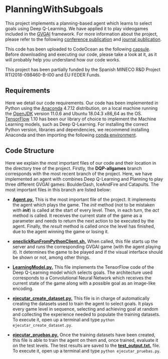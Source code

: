 # PlanningWithSubgoals

This project implements a planning-based agent which learns to select goals using Deep Q-Learning. We have applied it to play videogames included in the [GVGAI](http://www.gvgai.net/) framework. For more information about the project, please refer to the following [conference publication](https://link.springer.com/chapter/10.1007/978-3-030-85713-4_3) and [journal publication](https://www.sciencedirect.com/science/article/abs/pii/S0957417422006376).

This code has been uploaded to CodeOcean as the following [capsule](https://doi.org/10.24433/CO.0078557.v1). Before downloading and executing our code, please take a look at it, as it will probably help you understand how our code works.

This project has been partially funded by the Spanish MINECO R&D Project RTI2018-098460-B-I00 and EU FEDER Funds.

## Requirements

Here we detail our code requirements. Our code has been implemented in Python using the [Anaconda](https://www.anaconda.com/) 4.7.12 distribution, on a local machine running the [OpenJDK](https://openjdk.java.net/) version 11.0.6 and Ubuntu 18.04.3 x86_64 as the OS. [TensorFlow](https://www.tensorflow.org/) 1.10 has been our library of choice to implement the Machine Learning models, such as Deep Q-Learning. For installing the correct Python version, libraries and dependencies, we recommend installing Anaconda and then importing the following [conda environment](../../blob/DQP-allgames/env_setup/environment.yml).

## Code Structure

Here we explain the most important files of our code and their location in the directory tree of the project. Firstly, the **DQP-allgames** branch corresponds with the most recent branch of the project. Here, we have implemented an agent with combines Deep Q-Learning and Planning to play three different GVGAI games: BoulderDash, IceAndFire and Catapults. The most important files in this branch are listed below:

* [**Agent.py.**](../../blob/DQP-allgames/GVGAI/clients/GVGAI-PythonClient/src/MyAgent/Agent.py) This is the most important file of the project. It implements the agent which plays the game. The *init* method (not to be mistaken with *__init__*) is called at the start of every level. Then, in each turn, the *act* method is called. It receives the current state of the game as a parameter and needs to return the next action to be executed by the agent. Finally, the *result* method is called once the level has finished, due to the agent winning the game or losing it. 

* [**oneclickRunFromPythonClient.sh.**](../../blob/DQP-allgames/GVGAI/clients/GVGAI-PythonClient/src/oneclickRunFromPythonClient.sh) When called, this file starts up the server and runs the corresponding GVGAI game (with the agent playing it). It determines the game to be played and if the visual interface should be shown or not, among other things.

* [**LearningModel.py.**](../../blob/DQP-allgames/GVGAI/clients/GVGAI-PythonClient/src/oneclickRunFromPythonClient.sh) This file implements the TensorFlow code of the Deep Q-Learning model which selects goals. The architecture used corresponds to a Convolutional Neural Network which receives the current state of the game along with a possible goal as an image-like encoding.

* [**ejecutar_create_dataset.py.**](../../blob/DQP-allgames/GVGAI/clients/GVGAI-PythonClient/src/ejecutar_create_dataset.py) This file is in charge of automatically creating the datasets used to train the agent to select goals. It plays every game level in sequence, selecting and achieving goal at random and collecting the experience needed to populate the training datasets. To execute it, open up a terminal and type `python ejecutar_create_dataset.py`.

* [**ejecutar_pruebas.py.**](../../blob/DQP-allgames/GVGAI/clients/GVGAI-PythonClient/src/ejecutar_pruebas.py) Once the training datasets have been created, this file is able to train the agent on them and, once trained, evaluate it on the test levels. The test results are saved to the [**test_output.txt.**](../blob/DQP-allgames/GVGAI/clients/GVGAI-PythonClient/src/test_output.txt) file. To execute it, open up a terminal and type `python ejecutar_pruebas.py`.
